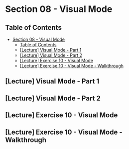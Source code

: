 # Section 08 - Visual Mode

## Table of Contents

- [Section 08 - Visual Mode](#section-08---visual-mode)
  - [Table of Contents](#table-of-contents)
  - [[Lecture] Visual Mode - Part 1](#lecture-visual-mode---part-1)
  - [[Lecture] Visual Mode - Part 2](#lecture-visual-mode---part-2)
  - [[Lecture] Exercise 10 - Visual Mode](#lecture-exercise-10---visual-mode)
  - [[Lecture] Exercise 10 - Visual Mode - Walkthrough](#lecture-exercise-10---visual-mode---walkthrough)

## [Lecture] Visual Mode - Part 1

## [Lecture] Visual Mode - Part 2

## [Lecture] Exercise 10 - Visual Mode

## [Lecture] Exercise 10 - Visual Mode - Walkthrough